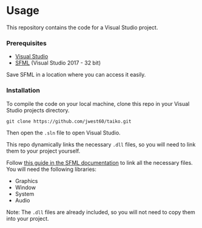 # Usage

This repository contains the code for a Visual Studio project.

### Prerequisites

- [Visual Studio](https://visualstudio.microsoft.com/)
- [SFML](https://www.sfml-dev.org/download.php) (Visual Studio 2017 - 32 bit)

Save SFML in a location where you can access it easily.

### Installation

To compile the code on your local machine, clone this repo in your Visual Studio projects directory.

```
git clone https://github.com/jwest60/taiko.git
```

Then open the `.sln` file to open Visual Studio.

This repo dynamically links the necessary `.dll` files, so you will need to link them to your project yourself.

Follow [this guide in the SFML documentation](https://www.sfml-dev.org/tutorials/2.5/start-vc.php) to link all the necessary files. You will need the following libraries:
- Graphics
- Window
- System
- Audio

Note: The `.dll` files are already included, so you will not need to copy them into your project.
